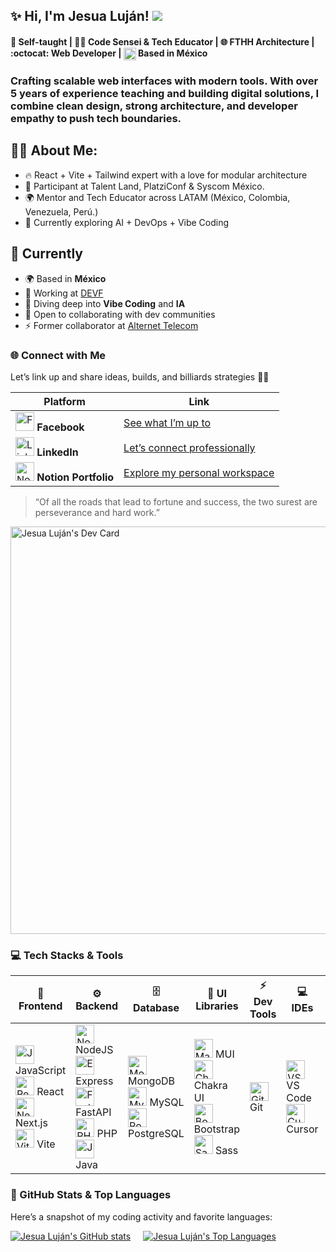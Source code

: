 ### <h2> ✨ Hi, I'm Jesua Luján! ![](https://user-images.githubusercontent.com/18350557/176309783-0785949b-9127-417c-8b55-ab5a4333674e.gif) </h2>
**<h4>🚀 Self-taught | 👨‍💻 Code Sensei & Tech Educator | 🌐 FTHH Architecture | :octocat: Web Developer |  <img src="https://upload.wikimedia.org/wikipedia/commons/f/fc/Flag_of_Mexico.svg" alt="Mexico Flag" width="20" style="vertical-align:middle" /> Based in México </h4>**

### Crafting scalable  web interfaces with modern tools. With over 5 years of experience teaching and building digital solutions, I combine clean design, strong architecture, and developer empathy to push tech boundaries.

## 👨‍💻 About Me:
- 🔥 React + Vite + Tailwind expert with a love for modular architecture  
- 🎤 Participant at Talent Land, PlatziConf & Syscom México. 
- 🌍 Mentor and Tech Educator across LATAM (México, Colombia, Venezuela, Perú.)  
- 🎯 Currently exploring AI + DevOps + Vibe Coding

## 📌 Currently
- 🌍 Based in **México**
- 🚀 Working at [DEVF](https://devf.la/)
- 🧠 Diving deep into **Vibe Coding** and **IA**
- 🤝 Open to collaborating with dev communities
- ⚡ Former collaborator at [Alternet Telecom](https://alternet.io/)

### 🌐 Connect with Me

Let’s link up and share ideas, builds, and billiards strategies 🤜🤛

| Platform | Link |
|---------|------|
| <img src="https://cdn.jsdelivr.net/gh/devicons/devicon/icons/facebook/facebook-original.svg" width="30" alt="Facebook" /> **Facebook** | [See what I’m up to](https://www.facebook.com/profile.php?id=100093507976508&mibextid=gik2fB) |
| <img src="https://cdn.jsdelivr.net/gh/devicons/devicon/icons/linkedin/linkedin-original.svg" width="30" alt="LinkedIn" /> **LinkedIn** | [Let’s connect professionally](https://www.linkedin.com/in/jesua-hadai-alderete-luján-a2325a121/) |
| <img src="https://cdn.jsdelivr.net/gh/devicons/devicon/icons/notion/notion-original.svg" width="30" alt="Notion" /> **Notion Portfolio** | [Explore my personal workspace](https://speckle-grass-edc.notion.site/Personal-Portfolio-21ecba0082284e18a7dd154a734b5c9c) |


> “Of all the roads that lead to fortune and success, the two surest are perseverance and hard work.”

<a href="https://app.daily.dev/jesulujan">
  <img src="https://api.daily.dev/devcards/v2/QwsS8WQAbbrbH5VWoOstO.png?type=wide&r=211" width="652" alt="Jesua Luján's Dev Card" />
</a>

### 💻 Tech Stacks & Tools

| 🧠 Frontend | ⚙️ Backend | 🗄️ Database | 🎨 UI Libraries | ⚡ Dev Tools | 💻 IDEs | 🔧 CLI Tools |
|------------|------------|-------------|----------------|-------------|----------|--------------|
| <img src="https://raw.githubusercontent.com/danielcranney/readme-generator/main/public/icons/skills/javascript-colored.svg" width="30" alt="JavaScript" /> JavaScript <br> <img src="https://raw.githubusercontent.com/danielcranney/readme-generator/main/public/icons/skills/react-colored.svg" width="30" alt="React" /> React <br> <img src="https://raw.githubusercontent.com/danielcranney/readme-generator/main/public/icons/skills/nextjs-colored.svg" width="30" alt="Next.js" /> Next.js <br> <img src="https://raw.githubusercontent.com/danielcranney/readme-generator/main/public/icons/skills/vite-colored.svg" width="30" alt="Vite" /> Vite | <img src="https://raw.githubusercontent.com/danielcranney/readme-generator/main/public/icons/skills/nodejs-colored.svg" width="30" alt="NodeJS" /> NodeJS <br> <img src="https://raw.githubusercontent.com/danielcranney/readme-generator/main/public/icons/skills/express-colored.svg" width="30" alt="Express" /> Express <br> <img src="https://raw.githubusercontent.com/danielcranney/readme-generator/main/public/icons/skills/fastapi-colored.svg" width="30" alt="FastAPI" /> FastAPI <br> <img src="https://raw.githubusercontent.com/danielcranney/readme-generator/main/public/icons/skills/php-colored.svg" width="30" alt="PHP" /> PHP <br> <img src="https://raw.githubusercontent.com/danielcranney/readme-generator/main/public/icons/skills/java-colored.svg" width="30" alt="Java" /> Java | <img src="https://raw.githubusercontent.com/danielcranney/readme-generator/main/public/icons/skills/mongodb-colored.svg" width="30" alt="MongoDB" /> MongoDB <br> <img src="https://raw.githubusercontent.com/danielcranney/readme-generator/main/public/icons/skills/mysql-colored.svg" width="30" alt="MySQL" /> MySQL <br> <img src="https://raw.githubusercontent.com/danielcranney/readme-generator/main/public/icons/skills/postgresql-colored.svg" width="30" alt="PostgreSQL" /> PostgreSQL | <img src="https://raw.githubusercontent.com/danielcranney/readme-generator/main/public/icons/skills/materialui-colored.svg" width="30" alt="Material UI" /> MUI <br> <img src="https://raw.githubusercontent.com/danielcranney/readme-generator/main/public/icons/skills/chakra-colored.svg" width="30" alt="Chakra UI" /> Chakra UI <br> <img src="https://raw.githubusercontent.com/danielcranney/readme-generator/main/public/icons/skills/bootstrap-colored.svg" width="30" alt="Bootstrap" /> Bootstrap <br> <img src="https://raw.githubusercontent.com/danielcranney/readme-generator/main/public/icons/skills/sass-colored.svg" width="30" alt="Sass" /> Sass | <img src="https://raw.githubusercontent.com/danielcranney/readme-generator/main/public/icons/skills/git-colored.svg" width="30" alt="Git" /> Git | <img src="https://raw.githubusercontent.com/danielcranney/readme-generator/main/public/icons/skills/visualstudiocode.svg" width="30" alt="VS Code" /> VS Code <br> <img src="https://raw.githubusercontent.com/warpdotdev/icons/main/icons/cursor.svg" width="30" alt="Cursor" /> Cursor | <img src="https://raw.githubusercontent.com/warpdotdev/icons/main/icons/warp.svg" width="30" alt="Warp" /> Warp |







### 🚀 GitHub Stats & Top Languages
Here’s a snapshot of my coding activity and favorite languages:

<div style="display: flex; gap: 20px; flex-wrap: wrap; align-items: center;">
  <a href="https://github.com/jesualujan" target="_blank" rel="noopener noreferrer">
    <img
      src="https://github-readme-stats.vercel.app/api?username=jesualujan&show_icons=true&hide=prs,issues&title_color=10b981&text_color=0891b2&icon_color=ffffff&bg_color=22272e&hide_border=true"
      alt="Jesua Luján's GitHub stats"
      style="max-width: 100%;"
    />
  </a>
  <a href="https://github.com/jesualujan" target="_blank" rel="noopener noreferrer">
    <img
      src="https://github-readme-stats.vercel.app/api/top-langs/?username=jesualujan&langs_count=10&title_color=10b981&text_color=0891b2&icon_color=ffffff&bg_color=22272e&hide_border=true&locale=en&custom_title=Top%20Languages"
      alt="Jesua Luján's Top Languages"
      style="max-width: 100%;"
    />
  </a>
</div>


